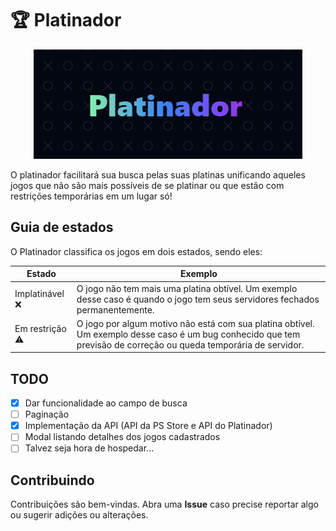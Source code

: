 # 🏆 Platinador

<p align="center">
  <img src="./src/assets/banner.png"/>
</p>

O platinador facilitará sua busca pelas suas platinas unificando aqueles jogos que não são mais possíveis de se platinar ou que estão com restrições temporárias em um lugar só!

## Guia de estados

O Platinador classifica os jogos em dois estados, sendo eles:

| Estado | Exemplo |
|--|--|
|Implatinável ❌|O jogo não tem mais uma platina obtível. Um exemplo desse caso é quando o jogo tem seus servidores fechados permanentemente.|
|Em restrição ⚠|O jogo por algum motivo não está com sua platina obtível. Um exemplo desse caso é um bug conhecido que tem previsão de correção ou queda temporária de servidor.|

## TODO
- [x] Dar funcionalidade ao campo de busca
- [ ] Paginação
- [x] Implementação da API (API da PS Store e API do Platinador)
- [ ] Modal listando detalhes dos jogos cadastrados
- [ ] Talvez seja hora de hospedar...

## Contribuindo
Contribuições são bem-vindas. Abra uma **Issue** caso precise reportar algo ou sugerir adições ou alterações.
